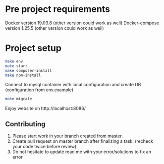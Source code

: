 # Pre project requirements

Docker version 19.03.8 (other version could work as well)
Docker-compose version 1.25.5 (other version could work as well)

# Project setup

```bash
make env
make start
make composer-install
make npm-install
```
Connect to mysql container with local configuration and create DB (configuration from env.example)

```bash
make migrate
```

Enjoy website on http://localhost:8086/

## Contributing

1) Please start work in your branch created from master.
2) Create pull request on master branch after finalizing a task. (recheck your code twice before review)
3) Do not hesitate to update read.me with your error/solutions to fix an error
